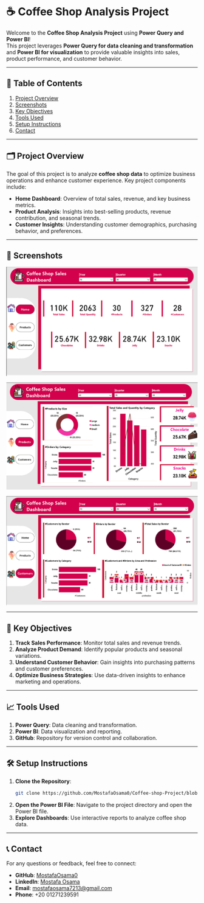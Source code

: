 # ☕ Coffee Shop Analysis Project  
Welcome to the **Coffee Shop Analysis Project** using **Power Query and Power BI**!  
This project leverages **Power Query for data cleaning and transformation** and **Power BI for visualization** to provide valuable insights into sales, product performance, and customer behavior.  

---

## 📑 Table of Contents
1. [Project Overview](#-project-overview)
2. [Screenshots](#-screenshots)
3. [Key Objectives](#-key-objectives)
4. [Tools Used](#-tools-used)
5. [Setup Instructions](#-setup-instructions)
6. [Contact](#-contact)

---

## 🗂️ Project Overview  
The goal of this project is to analyze **coffee shop data** to optimize business operations and enhance customer experience. Key project components include:  

- **Home Dashboard**: Overview of total sales, revenue, and key business metrics.  
- **Product Analysis**: Insights into best-selling products, revenue contribution, and seasonal trends.  
- **Customer Insights**: Understanding customer demographics, purchasing behavior, and preferences.  

---

## 📌 Screenshots
![🏠 Home Dashboard](https://github.com/MostafaOsama0/Coffee-shop-Project/blob/main/Images/Home%20Page.png)

![☕ Product Analysis](https://github.com/MostafaOsama0/Coffee-shop-Project/blob/main/Images/Products.png)

![👥 Customer Insights](https://github.com/MostafaOsama0/Coffee-shop-Project/blob/main/Images/Customers.png)

---
## 🎯 Key Objectives  

1. **Track Sales Performance**: Monitor total sales and revenue trends.  
2. **Analyze Product Demand**: Identify popular products and seasonal variations.  
3. **Understand Customer Behavior**: Gain insights into purchasing patterns and customer preferences.  
4. **Optimize Business Strategies**: Use data-driven insights to enhance marketing and operations.  

---
## 📈 Tools Used
1. **Power Query**: Data cleaning and transformation.
2. **Power BI**: Data visualization and reporting.
3. **GitHub**: Repository for version control and collaboration.

---
## 🛠️ Setup Instructions  
1. **Clone the Repository**:  
   ```bash
   git clone https://github.com/MostafaOsama0/Coffee-shop-Project/blob/main/Coffee%20shop.pbix
   ```
2. **Open the Power BI File**: Navigate to the project directory and open the Power BI file.
3. **Explore Dashboards**: Use interactive reports to analyze coffee shop data.

---
## 📞 Contact  
For any questions or feedback, feel free to connect:
- **GitHub**: [MostafaOsama0](https://github.com/MostafaOsama0)
- **LinkedIn**: [Mostafa Osama](https://www.linkedin.com/in/mustafaosama0)
- **Email**: mostafaosama7213@gmail.com
- **Phone**: +20 01271239591


